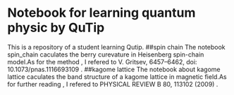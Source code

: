 # Notebook for learning quantum physic by QuTip
This is a repository of a student learning Qutip.
##spin chain
The notebook spin_chain caculates the berry curevature in Heisenberg spin-chain model.As for the method , I refered to  V. Gritsev,  6457–6462, doi: 10.1073/pnas.1116693109 .
##kagome lattice
The notebook about kagome lattice caculates the band structure of a kagome lattice in magnetic field.As for further reading , I refered to PHYSICAL REVIEW B 80, 113102 (2009) .
